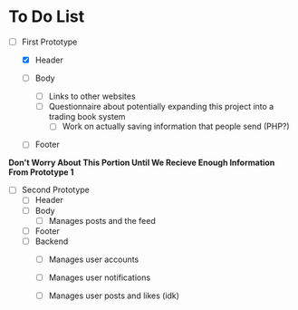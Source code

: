 # To Do List

- [ ] First Prototype
    - [X] Header
    - [ ] Body
        - [ ] Links to other websites
        - [ ] Questionnaire about potentially expanding this project into a trading book system
            - [ ] Work on actually saving information that people send (PHP?)
    - [ ] Footer


**Don't Worry About This Portion Until We Recieve Enough Information From Prototype 1**
- [ ] Second Prototype
    - [ ] Header
    - [ ] Body
        - [ ] Manages posts and the feed
    - [ ] Footer
    - [ ] Backend
        - [ ] Manages user accounts
        - [ ] Manages user notifications
        - [ ] Manages user posts and likes (idk)

